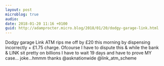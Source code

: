 ```yaml
---
layout: post
microblog: true
audio: 
date: 2018-01-20 11:16 +0100
guid: http://adamprocter.micro.blog/2018/01/20/dodgy-garage-link.html
---
```

Dodgy garage Link ATM rips me off by £20 this morning by dispensing incorrectly + £1.75 charge. Ofcourse I have to dispute this & while the bank & LINK sit pretty on billions I have to wait 19 days and have to prove MY case... joke...hmmm thanks @asknationwide @link_atm_scheme
